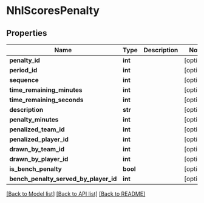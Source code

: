 # NhlScoresPenalty

## Properties
Name | Type | Description | Notes
------------ | ------------- | ------------- | -------------
**penalty_id** | **int** |  | [optional] 
**period_id** | **int** |  | [optional] 
**sequence** | **int** |  | [optional] 
**time_remaining_minutes** | **int** |  | [optional] 
**time_remaining_seconds** | **int** |  | [optional] 
**description** | **str** |  | [optional] 
**penalty_minutes** | **int** |  | [optional] 
**penalized_team_id** | **int** |  | [optional] 
**penalized_player_id** | **int** |  | [optional] 
**drawn_by_team_id** | **int** |  | [optional] 
**drawn_by_player_id** | **int** |  | [optional] 
**is_bench_penalty** | **bool** |  | [optional] 
**bench_penalty_served_by_player_id** | **int** |  | [optional] 

[[Back to Model list]](../README.md#documentation-for-models) [[Back to API list]](../README.md#documentation-for-api-endpoints) [[Back to README]](../README.md)

